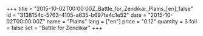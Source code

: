 +++
title = "2015-10-02T00:00:00Z_Battle_for_Zendikar_Plains_[en]_false"
id = "3138154c-5763-4105-a635-b697fe4c1e52"
date = "2015-10-02T00:00:00Z"
name = "Plains"
lang = ["en"]
price = "0.12"
quantity = 3
foil = false
set = "Battle for Zendikar"
+++
